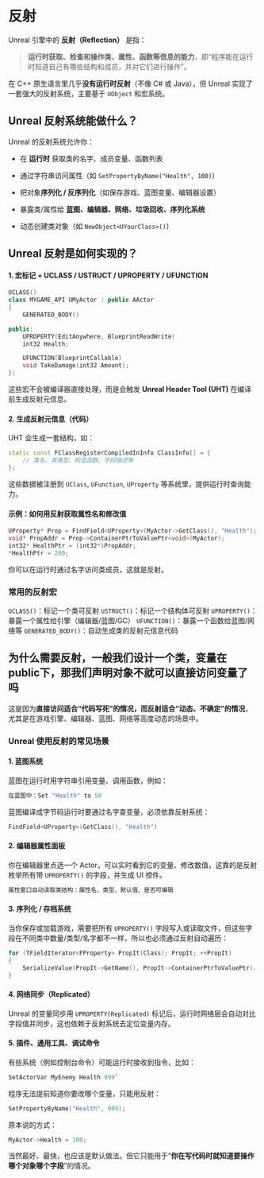 # 反射
Unreal 引擎中的 **反射（Reflection）** 是指：

> **运行时获取、检查和操作类、属性、函数等信息的能力**，即“程序能在运行时知道自己有哪些结构和成员，并对它们进行操作”。

在 C++ 原生语言里几乎**没有运行时反射**（不像 C# 或 Java），但 Unreal 实现了一套强大的反射系统，主要基于 `UObject` 和宏系统。

## Unreal 反射系统能做什么？

Unreal 的反射系统允许你：

-   在 **运行时** 获取类的名字、成员变量、函数列表
    
-   通过字符串访问属性（如 `SetPropertyByName("Health", 100)`）
    
-   把对象**序列化 / 反序列化**（如保存游戏、蓝图变量、编辑器设置）
    
-   暴露类/属性给 **蓝图、编辑器、网络、垃圾回收、序列化系统**
    
-   动态创建类对象（如 `NewObject<UYourClass>()`）

## Unreal 反射是如何实现的？

#### 1. 宏标记 + UCLASS / USTRUCT / UPROPERTY / UFUNCTION

```cpp
UCLASS()
class MYGAME_API UMyActor : public AActor
{
    GENERATED_BODY()

public:
    UPROPERTY(EditAnywhere, BlueprintReadWrite)
    int32 Health;

    UFUNCTION(BlueprintCallable)
    void TakeDamage(int32 Amount);
};
```
这些宏不会被编译器直接处理，而是会触发 **Unreal Header Tool (UHT)** 在编译前生成反射元信息。

#### 2. 生成反射元信息（代码）

UHT 会生成一套结构，如：
```cpp
static const FClassRegisterCompiledInInfo ClassInfo[] = {
    // 类名、类类型、构造函数、字段描述等
};
```
这些数据被注册到 `UClass`, `UFunction`, `UProperty` 等系统里，提供运行时查询能力。

#### 示例：如何用反射获取属性名和修改值
```cpp
UProperty* Prop = FindField<UProperty>(MyActor->GetClass(), "Health");
void* PropAddr = Prop->ContainerPtrToValuePtr<void>(MyActor);
int32* HealthPtr = (int32*)PropAddr;
*HealthPtr = 200;
```
你可以在运行时通过名字访问类成员，这就是反射。

### 常用的反射宏

`UCLASS()`：标记一个类可反射
`USTRUCT()`：标记一个结构体可反射
`UPROPERTY()`：暴露一个属性给引擎（编辑器/蓝图/GC）
`UFUNCTION()`：暴露一个函数给蓝图/网络等
`GENERATED_BODY()`：自动生成类的反射元信息代码

## 为什么需要反射，一般我们设计一个类，变量在public下，那我们声明对象不就可以直接访问变量了吗

这是因为**直接访问适合“代码写死”的情况，而反射适合“动态、不确定”的情况**，尤其是在游戏引擎、编辑器、蓝图、网络等高度动态的场景中。
### Unreal 使用反射的常见场景

#### 1. **蓝图系统**

蓝图在运行时用字符串引用变量、调用函数，例如：
```cpp
在蓝图中：Set "Health" to 50
```
蓝图编译成字节码运行时要通过名字查变量，必须依靠反射系统：
```cpp
FindField<UProperty>(GetClass(), "Health")
```
#### 2. **编辑器属性面板**

你在编辑器里点选一个 Actor，可以实时看到它的变量、修改数值，这靠的是反射枚举所有带 `UPROPERTY()` 的字段，并生成 UI 控件。
```cpp
属性窗口自动读取类结构：属性名、类型、默认值、是否可编辑
```
#### 3. **序列化 / 存档系统**

当你保存或加载游戏，需要把所有 `UPROPERTY()` 字段写入或读取文件，但这些字段在不同类中数量/类型/名字都不一样，所以也必须通过反射自动遍历：
```cpp
for (TFieldIterator<FProperty> PropIt(Class); PropIt; ++PropIt)
{
    SerializeValue(PropIt->GetName(), PropIt->ContainerPtrToValuePtr(...));
}
```
#### 4. **网络同步（Replicated）**

Unreal 的变量同步用 `UPROPERTY(Replicated)` 标记后，运行时网络层会自动对比字段值并同步，这也依赖于反射系统去定位变量内存。


#### 5. **插件、通用工具、调试命令**

有些系统（例如控制台命令）可能运行时接收到指令，比如：
```cpp
SetActorVar MyEnemy Health 999`
```

程序无法提前知道你要改哪个变量，只能用反射：

```cpp
SetPropertyByName("Health", 999);
```

原本说的方式：
```cpp
MyActor->Health = 100;
```
当然最好、最快，也应该是默认做法。但它只能用于“**你在写代码时就知道要操作哪个对象哪个字段**”的情况。
<!--stackedit_data:
eyJoaXN0b3J5IjpbMTUyODAyNDg4MF19
-->